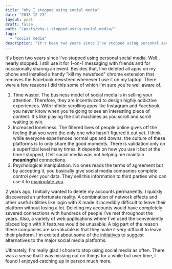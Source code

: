 ```yaml
---
title: "Why I stopped using social media"
date: "2018-12-23"
layout: post
draft: false
path: "/posts/why-i-stopped-using-social-media/"
tags:
  - "social media"
description: "It's been two years since I've stopped using personal social media. "
---
```


It's been two years since I've stopped using personal social media. Well.. nearly stopped. I still use it for 1-on-1 messaging with friends and for occasionally sharing an event. Besides that, I've deleted all apps on my phone and installed a handy "kill my newsfeed" chrome extension that removes the Facebook newsfeed whenever I use it on my laptop. There were a few reasons I did this some of which I'm sure you're well aware of.

1. Time waster. The business model of social media is in selling your attention. Therefore, they are incentivized to design highly addictive experiences. With infinite scrolling apps like Instagram and Facebook, you never know when you're going to see an interesting piece of content. It's like playing the slot machines as you scroll and scroll waiting to win.
2. Increased loneliness. The filtered lives of people online gives off the feeling that you were the only one who hasn't figured it out yet. I think while everyone experiences normal ups and downs, the culture of these platforms is to only share the good moments. There is validation only on a superficial level many times. It depends on how you use it but at the time I stopped, I felt social media was not helping me maintain **meaningful** connections.
3. Psychological manipulation. No ones reads the terms of agreement but by accepting it, you basically give social media companies complete control over your data. They sell this information to third parties who can use it to [manipulate you](http://time.com/5197255/facebook-cambridge-analytica-donald-trump-ads-data/).

2 years ago, I initially wanted to delete my accounts permanently. I quickly discovered an unfortunate reality. A combination of network effects and other useful utilities like login with X made it incredibly difficult to leave their platform without losing a lot. Deleting my accounts would have completely severed connections with hundreds of people I've met throughout the years. Also, a variety of web applications where I've used the conveniently placed login with X features would be unusable. A big part of the reason these companies are so valuable is that they make it very difficult to leave their platform. I'm excited about some of the [initiatives](https://deletefacebook.wiki/?ref=producthunt) to suggest alternatives to the major social media platforms.

Ultimately, I'm really glad I chose to stop using social media as often. There was a sense that I was missing out on things for a while but over time, I found I enjoyed catching up in person much more.
